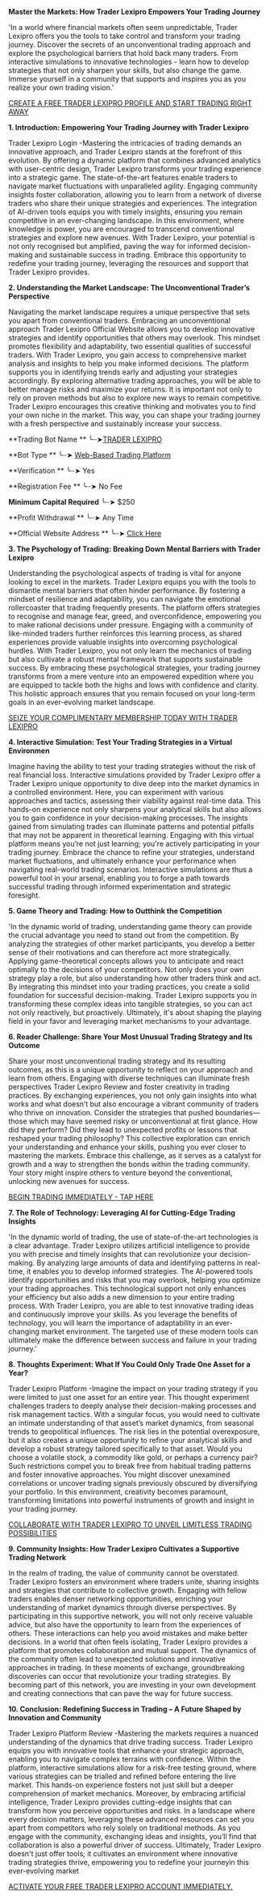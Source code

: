 **Master the Markets: How Trader Lexipro Empowers Your Trading Journey**

'In a world where financial markets often seem unpredictable, Trader Lexipro offers you the tools to take control and transform your trading journey. Discover the secrets of an unconventional trading approach and explore the psychological barriers that hold back many traders. From interactive simulations to innovative technologies - learn how to develop strategies that not only sharpen your skills, but also change the game. Immerse yourself in a community that supports and inspires you as you realize your own trading vision.'

[CREATE A FREE TRADER LEXIPRO PROFILE AND START TRADING RIGHT AWAY](https://www.cryptoalertscam.com/trader-lexipro-review/)

**1. Introduction: Empowering Your Trading Journey with Trader Lexipro**

Trader Lexipro Login -Mastering the intricacies of trading demands an innovative approach, and Trader Lexipro stands at the forefront of this evolution. By offering a dynamic platform that combines advanced analytics with user-centric design, Trader Lexipro transforms your trading experience into a strategic game. The state-of-the-art features enable traders to navigate market fluctuations with unparalleled agility. Engaging community insights foster collaboration, allowing you to learn from a network of diverse traders who share their unique strategies and experiences. The integration of AI-driven tools equips you with timely insights, ensuring you remain competitive in an ever-changing landscape. In this environment, where knowledge is power, you are encouraged to transcend conventional strategies and explore new avenues. With Trader Lexipro, your potential is not only recognised but amplified, paving the way for informed decision-making and sustainable success in trading. Embrace this opportunity to redefine your trading journey, leveraging the resources and support that Trader Lexipro provides.

**2. Understanding the Market Landscape: The Unconventional Trader’s Perspective**

Navigating the market landscape requires a unique perspective that sets you apart from conventional traders. Embracing an unconventional approach Trader Lexipro Official Website allows you to develop innovative strategies and identify opportunities that others may overlook. This mindset promotes flexibility and adaptability, two essential qualities of successful traders. With Trader Lexipro, you gain access to comprehensive market analysis and insights to help you make informed decisions. The platform supports you in identifying trends early and adjusting your strategies accordingly. By exploring alternative trading approaches, you will be able to better manage risks and maximize your returns. It is important not only to rely on proven methods but also to explore new ways to remain competitive. Trader Lexipro encourages this creative thinking and motivates you to find your own niche in the market. This way, you can shape your trading journey with a fresh perspective and sustainably increase your success.

**Trading Bot Name   **          ╰┈➤[TRADER LEXIPRO](https://www.cryptoalertscam.com/trader-lexipro-review/)

**Bot Type    **                          ╰┈➤  [Web-Based Trading Platform](https://www.cryptoalertscam.com/trader-lexipro-review/)

**Verification      **                        ╰┈➤   Yes

**Registration Fee **                      ╰┈➤  No Fee

**Minimum Capital Required**       ╰┈➤  $250

**Profit Withdrawal **                       ╰┈➤  Any Time

**Official Website Address **          ╰┈➤ [Click Here](https://www.cryptoalertscam.com/trader-lexipro-review/)


**3. The Psychology of Trading: Breaking Down Mental Barriers with Trader Lexipro**

Understanding the psychological aspects of trading is vital for anyone looking to excel in the markets. Trader Lexipro equips you with the tools to dismantle mental barriers that often hinder performance. By fostering a mindset of resilience and adaptability, you can navigate the emotional rollercoaster that trading frequently presents. The platform offers strategies to recognise and manage fear, greed, and overconfidence, empowering you to make rational decisions under pressure. Engaging with a community of like-minded traders further reinforces this learning process, as shared experiences provide valuable insights into overcoming psychological hurdles. With Trader Lexipro, you not only learn the mechanics of trading but also cultivate a robust mental framework that supports sustainable success. By embracing these psychological strategies, your trading journey transforms from a mere venture into an empowered expedition where you are equipped to tackle both the highs and lows with confidence and clarity. This holistic approach ensures that you remain focused on your long-term goals in an ever-evolving market landscape.

[SEIZE YOUR COMPLIMENTARY MEMBERSHIP TODAY WITH TRADER LEXIPRO](https://www.cryptoalertscam.com/trader-lexipro-review/)

**4. Interactive Simulation: Test Your Trading Strategies in a Virtual Environmen**

Imagine having the ability to test your trading strategies without the risk of real financial loss. Interactive simulations provided by Trader Lexipro offer a Trader Lexipro unique opportunity to dive deep into the market dynamics in a controlled environment. Here, you can experiment with various approaches and tactics, assessing their viability against real-time data. This hands-on experience not only sharpens your analytical skills but also allows you to gain confidence in your decision-making processes. The insights gained from simulating trades can illuminate patterns and potential pitfalls that may not be apparent in theoretical learning. Engaging with this virtual platform means you’re not just learning; you're actively participating in your trading journey. Embrace the chance to refine your strategies, understand market fluctuations, and ultimately enhance your performance when navigating real-world trading scenarios. Interactive simulations are thus a powerful tool in your arsenal, enabling you to forge a path towards successful trading through informed experimentation and strategic foresight.

**5. Game Theory and Trading: How to Outthink the Competition**

'In the dynamic world of trading, understanding game theory can provide the crucial advantage you need to stand out from the competition. By analyzing the strategies of other market participants, you develop a better sense of their motivations and can therefore act more strategically. Applying game-theoretical concepts allows you to anticipate and react optimally to the decisions of your competitors. Not only does your own strategy play a role, but also understanding how other traders think and act. By integrating this mindset into your trading practices, you create a solid foundation for successful decision-making. Trader Lexipro supports you in transforming these complex ideas into tangible strategies, so you can act not only reactively, but proactively. Ultimately, it's about shaping the playing field in your favor and leveraging market mechanisms to your advantage.

**6. Reader Challenge: Share Your Most Unusual Trading Strategy and Its Outcome**

Share your most unconventional trading strategy and its resulting outcomes, as this is a unique opportunity to reflect on your approach and learn from others. Engaging with diverse techniques can illuminate fresh perspectives Trader Lexipro Review and foster creativity in trading practices. By exchanging experiences, you not only gain insights into what works and what doesn’t but also encourage a vibrant community of traders who thrive on innovation. Consider the strategies that pushed boundaries—those which may have seemed risky or unconventional at first glance. How did they perform? Did they lead to unexpected profits or lessons that reshaped your trading philosophy? This collective exploration can enrich your understanding and enhance your skills, pushing you ever closer to mastering the markets. Embrace this challenge, as it serves as a catalyst for growth and a way to strengthen the bonds within the trading community. Your story might inspire others to venture beyond the conventional, unlocking new avenues for success.

[BEGIN TRADING IMMEDIATELY - TAP HERE](https://www.cryptoalertscam.com/trader-lexipro-review/)

**7. The Role of Technology: Leveraging AI for Cutting-Edge Trading Insights**

'In the dynamic world of trading, the use of state-of-the-art technologies is a clear advantage. Trader Lexipro utilizes artificial intelligence to provide you with precise and timely insights that can revolutionize your decision-making. By analyzing large amounts of data and identifying patterns in real-time, it enables you to develop informed strategies. The AI-powered tools identify opportunities and risks that you may overlook, helping you optimize your trading approaches. This technological support not only enhances your efficiency but also adds a new dimension to your entire trading process. With Trader Lexipro, you are able to test innovative trading ideas and continuously improve your skills. As you leverage the benefits of technology, you will learn the importance of adaptability in an ever-changing market environment. The targeted use of these modern tools can ultimately make the difference between success and failure in your trading journey.'

**8. Thoughts Experiment: What If You Could Only Trade One Asset for a Year?**

Trader Lexipro Platform -Imagine the impact on your trading strategy if you were limited to just one asset for an entire year. This thought experiment challenges traders to deeply analyse their decision-making processes and risk management tactics. With a singular focus, you would need to cultivate an intimate understanding of that asset’s market dynamics, from seasonal trends to geopolitical influences. The risk lies in the potential overexposure, but it also creates a unique opportunity to refine your analytical skills and develop a robust strategy tailored specifically to that asset. Would you choose a volatile stock, a commodity like gold, or perhaps a currency pair? Such restrictions compel you to break free from habitual trading patterns and foster innovative approaches. You might discover unexamined correlations or uncover trading signals previously obscured by diversifying your portfolio. In this environment, creativity becomes paramount, transforming limitations into powerful instruments of growth and insight in your trading journey.

[COLLABORATE WITH TRADER LEXIPRO TO UNVEIL LIMITLESS TRADING POSSIBILITIES](https://www.cryptoalertscam.com/trader-lexipro-review/)

**9. Community Insights: How Trader Lexipro Cultivates a Supportive Trading Network**

In the realm of trading, the value of community cannot be overstated. Trader Lexipro fosters an environment where traders unite, sharing insights and strategies that contribute to collective growth. Engaging with fellow traders enables denser networking opportunities, enriching your understanding of market dynamics through diverse perspectives. By participating in this supportive network, you will not only receive valuable advice, but also have the opportunity to learn from the experiences of others. These interactions can help you avoid mistakes and make better decisions. In a world that often feels isolating, Trader Lexipro provides a platform that promotes collaboration and mutual support. The dynamics of the community often lead to unexpected solutions and innovative approaches in trading. In these moments of exchange, groundbreaking discoveries can occur that revolutionize your trading strategies. By becoming part of this network, you are investing in your own development and creating connections that can pave the way for future success.

**10. Conclusion: Redefining Success in Trading – A Future Shaped by Innovation and Community**

Trader Lexipro Platform Review -Mastering the markets requires a nuanced understanding of the dynamics that drive trading success. Trader Lexipro equips you with innovative tools that enhance your strategic approach, enabling you to navigate complex terrains with confidence. Within the platform, interactive simulations allow for a risk-free testing ground, where various strategies can be trialled and refined before entering the live market. This hands-on experience fosters not just skill but a deeper comprehension of market mechanics. Moreover, by embracing artificial intelligence, Trader Lexipro provides cutting-edge insights that can transform how you perceive opportunities and risks. In a landscape where every decision matters, leveraging these advanced resources can set you apart from competitors who rely solely on traditional methods. As you engage with the community, exchanging ideas and insights, you’ll find that collaboration is also a powerful driver of success. Ultimately, Trader Lexipro doesn't just offer tools; it cultivates an environment where innovative trading strategies thrive, empowering you to redefine your journeyin this ever-evolving market

[ACTIVATE YOUR FREE TRADER LEXIPRO ACCOUNT IMMEDIATELY.](https://www.cryptoalertscam.com/trader-lexipro-review/)

